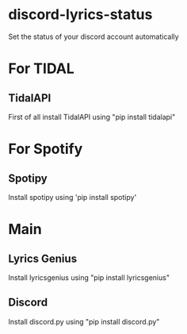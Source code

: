 # discord-lyrics-status
Set the status of your discord account automatically 

# For TIDAL
## TidalAPI
First of all install TidalAPI using "pip install tidalapi"

# For Spotify
## Spotipy
Install spotipy using 'pip install spotipy'

# Main
## Lyrics Genius
Install lyricsgenius using "pip install lyricsgenius"

## Discord
Install discord.py using "pip install discord.py"